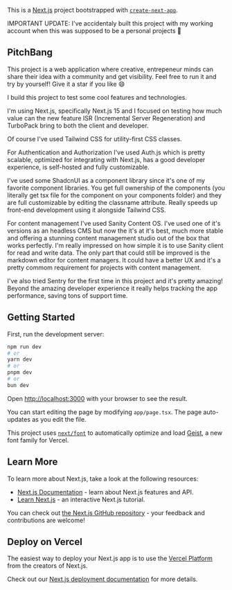 This is a [Next.js](https://nextjs.org) project bootstrapped with [`create-next-app`](https://nextjs.org/docs/app/api-reference/cli/create-next-app).

IMPORTANT UPDATE: I've accidentaly built this project with my working account when this was supposed to be a personal projects :pray:

## PitchBang

This project is a web application where creative, entrepeneur minds can share their idea with a community and get visibility. Feel free to run it and try by yourself! Give it a star if you like :smile:

I build this project to test some cool features and technologies.

I'm using Next.js, specifically Next.js 15 and I focused on testing how much value can the new feature ISR (Incremental Server Regeneration) and TurboPack bring to both the client and developer.

Of course I've used Tailwind CSS for utility-first CSS classes.

For Authentication and Authorization I've used Auth.js which is pretty scalable, optimized for integrating with Next.js, has a good developer experience, is self-hosted and fully customizable.

I've used some ShadcnUI as a component library since it's one of my favorite component libraries. You get full ownership of the components (you literally get tsx file for the component on your components folder) and they are full customizable by editing the classname attribute. Really speeds up front-end development using it alongside Tailwind CSS.

For content management I've used Sanity Content OS. I've used one of it's versions as an headless CMS but now the it's at it's best, much more stable and offering a stunning content management studio out of the box that works perfectly. I'm really impressed on how simple it is to use Sanity client for read and write data. The only part that could still be improved is the markdown editor for content managers. It could have a better UX and it's a pretty commom requirement for projects with content management.

I've also tried Sentry for the first time in this project and it's pretty amazing! Beyond the amazing developer experience it really helps tracking the app performance, saving tons of support time.

## Getting Started

First, run the development server:

```bash
npm run dev
# or
yarn dev
# or
pnpm dev
# or
bun dev
```

Open [http://localhost:3000](http://localhost:3000) with your browser to see the result.

You can start editing the page by modifying `app/page.tsx`. The page auto-updates as you edit the file.

This project uses [`next/font`](https://nextjs.org/docs/app/building-your-application/optimizing/fonts) to automatically optimize and load [Geist](https://vercel.com/font), a new font family for Vercel.

## Learn More

To learn more about Next.js, take a look at the following resources:

- [Next.js Documentation](https://nextjs.org/docs) - learn about Next.js features and API.
- [Learn Next.js](https://nextjs.org/learn) - an interactive Next.js tutorial.

You can check out [the Next.js GitHub repository](https://github.com/vercel/next.js) - your feedback and contributions are welcome!

## Deploy on Vercel

The easiest way to deploy your Next.js app is to use the [Vercel Platform](https://vercel.com/new?utm_medium=default-template&filter=next.js&utm_source=create-next-app&utm_campaign=create-next-app-readme) from the creators of Next.js.

Check out our [Next.js deployment documentation](https://nextjs.org/docs/app/building-your-application/deploying) for more details.
